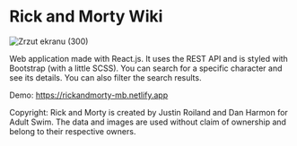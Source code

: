 # Rick and Morty Wiki

![Zrzut ekranu (300)](https://user-images.githubusercontent.com/54410894/148255763-d7f957e2-15a9-4df3-9dde-e6a34c4958ef.png)

Web application made with React.js. It uses the REST API and is styled with Bootstrap (with a little SCSS). You can search for a specific character and see its details. You can also filter the search results.

Demo:
https://rickandmorty-mb.netlify.app

Copyright:
Rick and Morty is created by Justin Roiland and Dan Harmon for Adult Swim. The data and images are used without claim of ownership and belong to their respective owners.








